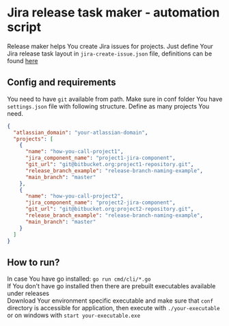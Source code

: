 # Jira release task maker - automation script
Release maker helps You create Jira issues for projects. Just define Your Jira release task layout in `jira-create-issue.json` file, definitions can be found [here](https://developer.atlassian.com/cloud/jira/platform/rest/v3/api-group-issues/#api-rest-api-3-issue-post)
## Config and requirements
You need to have `git` available from path.
Make sure in conf folder You have `settings.json` file with following structure. Define as many projects You need.
```json
{
  "atlassian_domain": "your-atlassian-domain",
  "projects": [
    {
      "name": "how-you-call-project1",
      "jira_component_name": "project1-jira-component",
      "git_url": "git@bitbucket.org:project1-repository.git",
      "release_branch_example": "release-branch-naming-example",
      "main_branch": "master"
    },
    {
      "name": "how-you-call-project2",
      "jira_component_name": "project2-jira-component",
      "git_url": "git@bitbucket.org:project2-repository.git",
      "release_branch_example": "release-branch-naming-example",
      "main_branch": "master"
    }
  ]
}
```
## How to run?
In case You have go installed: `go run cmd/cli/*.go`\
If You don't have go installed then there are prebuilt executables available under releases\
Download Your environment specific executable and make sure that `conf` directory is accessible for application, then execute with `./your-executable` or on windows with `start your-executable.exe`